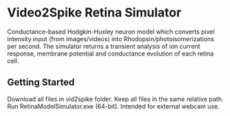 # Video2Spike Retina Simulator
Conductance-based Hodgkin-Huxley neuron model which converts pixel intensity input (from images/videos) into Rhodopsin/photoisomerizations per second. The simulator returns a transient analysis of ion current response, membrane potential and conductance evolution of each retina cell.

## Getting Started
Download all files in vid2spike folder.
Keep all files in the same relative path.
Run RetinaModelSimulator.exe (64-bit). Intended for external webcam use.

